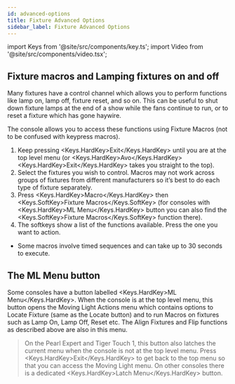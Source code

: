 ```yaml
---
id: advanced-options
title: Fixture Advanced Options
sidebar_label: Fixture Advanced Options
---
```


import Keys from '@site/src/components/key.ts';
import Video from '@site/src/components/video.tsx';

Fixture macros and Lamping fixtures on and off
---------------------------

Many fixtures have a control channel which allows you to perform functions like lamp on, lamp off, fixture reset, and so on. This can be useful to shut down fixture lamps at the end of a show while the fans continue to run, or to reset a fixture which has gone haywire.

The console allows you to access these functions using Fixture Macros (not to be confused with keypress macros).

1.	Keep pressing <Keys.HardKey>Exit</Keys.HardKey> until you are at the top level menu (or <Keys.HardKey>Avo</Keys.HardKey><Keys.HardKey>Exit</Keys.HardKey> takes you straight to the top).
2.	Select the fixtures you wish to control. Macros may not work across groups of fixtures from different manufacturers so it’s best to do each type of fixture separately.
3.	Press <Keys.HardKey>Macro</Keys.HardKey> then <Keys.SoftKey>Fixture Macros</Keys.SoftKey> (for consoles with <Keys.HardKey>ML Menu</Keys.HardKey> button you can also find the <Keys.SoftKey>Fixture Macros</Keys.SoftKey> function there).
4.	The softkeys show a list of the functions available. Press the one you want to action.

-	Some macros involve timed sequences and can take up to 30 seconds to execute.


The ML Menu button
------------------

Some consoles have a button labelled <Keys.HardKey>ML Menu</Keys.HardKey>.
When the console is at the top level menu, this button opens the Moving Light Actions menu which contains options to Locate Fixture (same as the Locate button) and to run Macros on fixtures such as Lamp On, Lamp Off, Reset etc. The Align Fixtures and Flip functions as described above are also in this menu.

> On the Pearl Expert and Tiger Touch 1, this button also latches the current menu when the console is not at the top level menu. Press <Keys.HardKey>Exit</Keys.HardKey> to get back to   the top menu so that you can access the Moving Light menu. On other consoles there is a dedicated <Keys.HardKey>Latch Menu</Keys.HardKey> button.